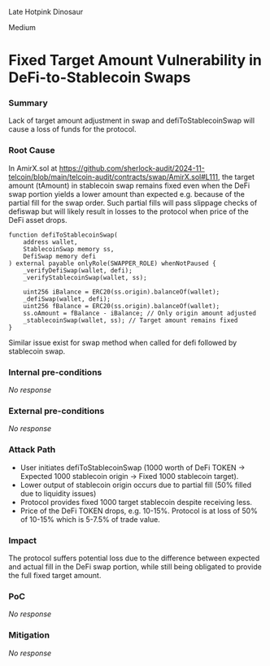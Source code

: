 Late Hotpink Dinosaur

Medium

# Fixed Target Amount Vulnerability in DeFi-to-Stablecoin Swaps

### Summary

Lack of target amount adjustment in swap and defiToStablecoinSwap will cause a loss of funds for the protocol.

### Root Cause

In AmirX.sol at  https://github.com/sherlock-audit/2024-11-telcoin/blob/main/telcoin-audit/contracts/swap/AmirX.sol#L111, the target amount (tAmount) in stablecoin swap remains fixed even when the DeFi swap portion yields a lower amount than expected e.g. because of the partial fill for the swap order. Such partial fills will pass slippage checks of defiswap but will likely result in losses to the protocol when price of the DeFi asset drops.
 
```solidity
function defiToStablecoinSwap(
    address wallet,
    StablecoinSwap memory ss,
    DefiSwap memory defi
) external payable onlyRole(SWAPPER_ROLE) whenNotPaused {
    _verifyDefiSwap(wallet, defi);
    _verifyStablecoinSwap(wallet, ss);

    uint256 iBalance = ERC20(ss.origin).balanceOf(wallet);
    _defiSwap(wallet, defi); 
    uint256 fBalance = ERC20(ss.origin).balanceOf(wallet);
    ss.oAmount = fBalance - iBalance; // Only origin amount adjusted
    _stablecoinSwap(wallet, ss); // Target amount remains fixed
}
```
Similar issue exist for swap method when called for defi followed by stablecoin swap.

### Internal pre-conditions

_No response_

### External pre-conditions

_No response_

### Attack Path

- User initiates defiToStablecoinSwap (1000 worth of DeFi TOKEN → Expected 1000 stablecoin origin → Fixed 1000 stablecoin target).
- Lower output of stablecoin origin occurs due to partial fill (50% filled due to liquidity issues)
- Protocol provides fixed 1000 target stablecoin despite receiving less.
- Price of the DeFi TOKEN  drops, e.g. 10-15%. Protocol is at loss of 50% of 10-15% which is 5-7.5% of trade value.


### Impact
The protocol suffers potential loss due to the difference between expected and actual fill in the DeFi swap portion, while still being obligated to provide the full fixed target amount.

### PoC

_No response_

### Mitigation

_No response_
